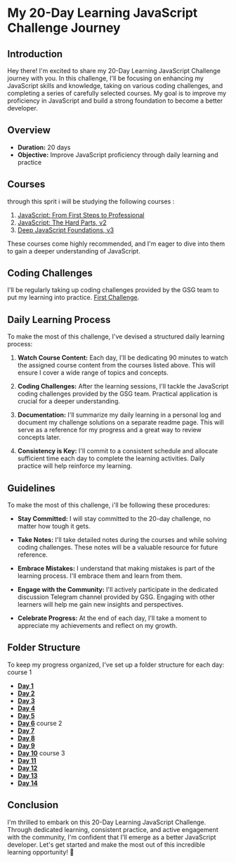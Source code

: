 # My 20-Day Learning JavaScript Challenge Journey

## Introduction

Hey there! I'm excited to share my 20-Day Learning JavaScript Challenge journey with you. In this challenge, I'll be focusing on enhancing my JavaScript skills and knowledge, taking on various coding challenges, and completing a series of carefully selected courses. My goal is to improve my proficiency in JavaScript and build a strong foundation to become a better developer.

## Overview

- **Duration:** 20 days
- **Objective:** Improve JavaScript proficiency through daily learning and practice

## Courses

through this sprit i will be studying the following courses :

1. [JavaScript: From First Steps to Professional](https://frontendmasters.com/courses/javascript-first-steps/)
2. [JavaScript: The Hard Parts, v2](https://frontendmasters.com/courses/javascript-hard-parts-v2/)
3. [Deep JavaScript Foundations, v3](https://frontendmasters.com/courses/deep-javascript-v3/)

These courses come highly recommended, and I'm eager to dive into them to gain a deeper understanding of JavaScript.

## Coding Challenges

I'll be regularly taking up coding challenges provided by the GSG team to put my learning into practice.
[First Challenge](https://www.freecodecamp.org/learn/javascript-algorithms-and-data-structures/basic-algorithm-scripting/convert-celsius-to-fahrenheit).

## Daily Learning Process

To make the most of this challenge, I've devised a structured daily learning process:

1. **Watch Course Content:** Each day, I'll be dedicating 90 minutes to watch the assigned course content from the courses listed above. This will ensure I cover a wide range of topics and concepts.

2. **Coding Challenges:** After the learning sessions, I'll tackle the JavaScript coding challenges provided by the GSG team. Practical application is crucial for a deeper understanding.

3. **Documentation:** I'll summarize my daily learning in a personal log and document my challenge solutions on a separate readme page. This will serve as a reference for my progress and a great way to review concepts later.

4. **Consistency is Key:** I'll commit to a consistent schedule and allocate sufficient time each day to complete the learning activities. Daily practice will help reinforce my learning.

## Guidelines

To make the most of this challenge, i'll be following these procedures:

- **Stay Committed:** I will stay committed to the 20-day challenge, no matter how tough it gets.

- **Take Notes:** I'll take detailed notes during the courses and while solving coding challenges. These notes will be a valuable resource for future reference.

- **Embrace Mistakes:** I understand that making mistakes is part of the learning process. I'll embrace them and learn from them.

- **Engage with the Community:** I'll actively participate in the dedicated discussion Telegram channel provided by GSG. Engaging with other learners will help me gain new insights and perspectives.

- **Celebrate Progress:** At the end of each day, I'll take a moment to appreciate my achievements and reflect on my growth.

## Folder Structure

To keep my progress organized, I've set up a folder structure for each day:
course 1
- [**Day 1**](https://github.com/MohammadHajMahmoud/GSG-first-sprint/blob/main/Day1.md)
- [**Day 2**](https://github.com/MohammadHajMahmoud/GSG-first-sprint/blob/main/Day2.md)
- [**Day 3**](https://github.com/MohammadHajMahmoud/GSG-first-sprint/blob/main/Day3.md)
- [**Day 4**](https://github.com/MohammadHajMahmoud/GSG-first-sprint/blob/main/Day4.md)
- [**Day 5**](https://github.com/MohammadHajMahmoud/GSG-first-sprint/blob/main/Day5.md)
- [**Day 6**](https://github.com/MohammadHajMahmoud/GSG-first-sprint/blob/main/Day6.md)
 course 2
- [**Day 7**](https://github.com/MohammadHajMahmoud/GSG-first-sprint/blob/main/Day7.md)
- [**Day 8**](https://github.com/MohammadHajMahmoud/GSG-first-sprint/blob/main/Day8.md)
- [**Day 9**](https://github.com/MohammadHajMahmoud/GSG-first-sprint/blob/main/Day9.md)
- [**Day 10**](https://github.com/MohammadHajMahmoud/GSG-first-sprint/blob/main/Day10.md)
 course 3
- [**Day 11**](https://github.com/MohammadHajMahmoud/GSG-first-sprint/blob/main/Day_11.md)
- [**Day 12**](https://github.com/MohammadHajMahmoud/GSG-first-sprint/blob/main/Day_12.md)
- [**Day 13**](https://github.com/MohammadHajMahmoud/GSG-first-sprint/blob/main/Day_13.md)
- [**Day 14**](https://github.com/MohammadHajMahmoud/GSG-first-sprint/blob/main/Day_14.md)
## Conclusion

I'm thrilled to embark on this 20-Day Learning JavaScript Challenge. Through dedicated learning, consistent practice, and active engagement with the community, I'm confident that I'll emerge as a better JavaScript developer. Let's get started and make the most out of this incredible learning opportunity! 🚀

